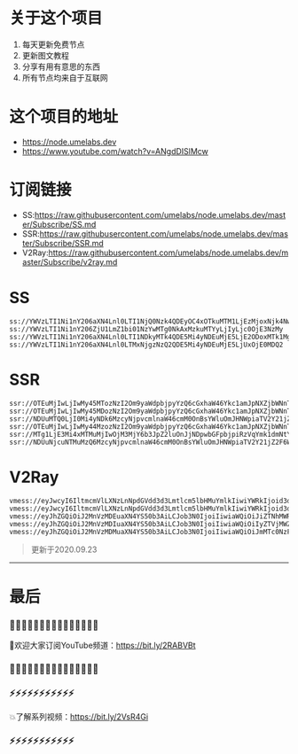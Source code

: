 # 关于这个项目
1. 每天更新免费节点
2. 更新图文教程
3. 分享有用有意思的东西
4. 所有节点均来自于互联网

# 这个项目的地址

* https://node.umelabs.dev
* https://www.youtube.com/watch?v=ANgdDISlMcw

# 订阅链接

* SS:https://raw.githubusercontent.com/umelabs/node.umelabs.dev/master/Subscribe/SS.md
* SSR:https://raw.githubusercontent.com/umelabs/node.umelabs.dev/master/Subscribe/SSR.md
* V2Ray:https://raw.githubusercontent.com/umelabs/node.umelabs.dev/master/Subscribe/v2ray.md

# SS

```http
ss://YWVzLTI1Ni1nY206aXN4Lnl0LTI1NjQ0Nzk4QDEyOC4xOTkuMTM1LjEzMjoxNjk4Nw==
ss://YWVzLTI1Ni1nY206ZjU1LmZ1bi01NzYwMTg0NkAxMzkuMTYyLjIyLjc0OjE3NzMy
ss://YWVzLTI1Ni1nY206aXN4Lnl0LTI1NDkyMTk4QDE5Mi4yNDEuMjE5LjE2ODoxMTk1Mg==
ss://YWVzLTI1Ni1nY206aXN4Lnl0LTMxNjgzNzQ2QDE5Mi4yNDEuMjE5LjUxOjE0MDQ2
```

# SSR

```http
ssr://OTEuMjIwLjIwMy45MTozNzI2Om9yaWdpbjpyYzQ6cGxhaW46Ykc1amJpNXZjbWNnTjJkeS8_b2Jmc3BhcmFtPSZyZW1hcmtzPTVyU2I1cDJKNTUtMlNRJmdyb3VwPVRHNWpiaTV2Y21j
ssr://OTEuMjIwLjIwMy45MDozNzI2Om9yaWdpbjpyYzQ6cGxhaW46Ykc1amJpNXZjbWNnTjJkeS8_b2Jmc3BhcmFtPSZyZW1hcmtzPTVyU2I1cDJKNTUtMlNnJmdyb3VwPVRHNWpiaTV2Y21j
ssr://NDUuMTQ0LjI0Mi4yNDk6MzcyNjpvcmlnaW46cmM0OnBsYWluOmJHNWpiaTV2Y21jZ04yZHkvP29iZnNwYXJhbT0mcmVtYXJrcz01clNiNXAySjU1LTJTdyZncm91cD1URzVqYmk1dmNtYw
ssr://OTEuMjIwLjIwMy44MzozNzI2Om9yaWdpbjpyYzQ6cGxhaW46Ykc1amJpNXZjbWNnTjJkeS8_b2Jmc3BhcmFtPSZyZW1hcmtzPTVyU2I1cDJKNTUtMlRBJmdyb3VwPVRHNWpiaTV2Y21j
ssr://MTg1LjE3Mi4xMTMuMjIwOjM3MjY6b3JpZ2luOnJjNDpwbGFpbjpiRzVqYmk1dmNtY2dhelkyLz9vYmZzcGFyYW09JnJlbWFya3M9NUxpYzVMcXNRdyZncm91cD1URzVqYmk1dmNtYw
ssr://NDUuNjcuNTMuMzQ6MzcyNjpvcmlnaW46cmM0OnBsYWluOmJHNWpiaTV2Y21jZ2F6WTIvP29iZnNwYXJhbT0mcmVtYXJrcz01TGljNUxxc1JBJmdyb3VwPVRHNWpiaTV2Y21j
```

# V2Ray

```http
vmess://eyJwcyI6IltmcmVlLXNzLnNpdGVdd3d3Lmtlcm5lbHMuYmlkIiwiYWRkIjoid3d3Lmtlcm5lbHMuYmlkIiwicG9ydCI6IjQ0MyIsImlkIjoiMzk0MTc4NjgtNmI4Ny04YWFjLTVlNmYtMjMyYzNmMzkyMjY1IiwiYWlkIjoiMCIsIm5ldCI6IndzIiwidHlwZSI6Im5vbmUiLCJob3N0IjoiL3dzIiwidGxzIjoidGxzIn0=
vmess://eyJwcyI6IltmcmVlLXNzLnNpdGVdd3d3Lmtlcm5lbHMuYmlkIiwiYWRkIjoid3d3Lmtlcm5lbHMuYmlkIiwicG9ydCI6IjgwIiwiaWQiOiIwMGZhMWViYi1lMmYyLTBiMDktZDIxZi1kYmE4MGU1ZmRiMDciLCJhaWQiOiIwIiwibmV0Ijoid3MiLCJ0eXBlIjoibm9uZSIsImhvc3QiOiIvd3MiLCJ0bHMiOiJub25lIn0=
vmess://eyJhZGQiOiJ2MnVzMDEuaXN4YS50b3AiLCJob3N0IjoiIiwiaWQiOiJiZTNhMWRiNy04MWI1LTQwZjgtOTYxZi1kY2Q1YWUxMTYxMWYiLCJuZXQiOiJ3cyIsInBhdGgiOiJcL3JheSIsInBvcnQiOiI0NDMiLCJwcyI6ImlzeC55dC0wMSIsInRscyI6InRscyIsInYiOjIsImFpZCI6MCwidHlwZSI6Im5vbmUifQo=
vmess://eyJhZGQiOiJ2MnVzMDIuaXN4YS50b3AiLCJob3N0IjoiIiwiaWQiOiIyZTVjMWZjZS04NTBlLTRhYTctODJkMS1iYjIyNDM2ZTZjM2YiLCJuZXQiOiJ3cyIsInBhdGgiOiJcL3JheSIsInBvcnQiOiI0NDMiLCJwcyI6ImlzeC55dC0wMiIsInRscyI6InRscyIsInYiOjIsImFpZCI6MCwidHlwZSI6Im5vbmUifQo=
vmess://eyJhZGQiOiJ2MnVzMDMuaXN4YS50b3AiLCJob3N0IjoiIiwiaWQiOiJmMTc0NzFmNC1lZTg3LTQzMTItOGJmNS1kN2E4NDRlYjQwMGUiLCJuZXQiOiJ3cyIsInBhdGgiOiJcL3JheSIsInBvcnQiOiI0NDMiLCJwcyI6ImlzeC55dC0wMyIsInRscyI6InRscyIsInYiOjIsImFpZCI6MCwidHlwZSI6Im5vbmUifQo=
```



> 更新于2020.09.23

---

# 最后
### 🌸🌸🌸🌸🌸🌸🌸🌸🌸🌸🌸🌸🌸🌸🌸

👏欢迎大家订阅YouTube频道：https://bit.ly/2RABVBt

### 🌸🌸🌸🌸🌸🌸🌸🌸🌸🌸🌸🌸🌸🌸🌸



### ⚡️⚡️⚡️⚡️⚡️⚡️⚡️⚡️⚡️⚡️⚡️

💥了解系列视频：https://bit.ly/2VsR4Gi

### ⚡️⚡️⚡️⚡️⚡️⚡️⚡️⚡️⚡️⚡️⚡️